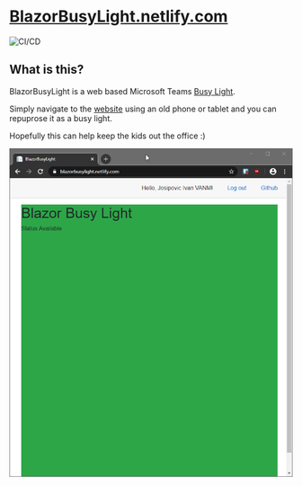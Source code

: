 # [BlazorBusyLight.netlify.com](https://blazorbusylight.netlify.com/)

![CI/CD](https://github.com/IvanJosipovic/BlazorBusyLight/workflows/CI/CD/badge.svg)

## What is this?
BlazorBusyLight is a web based Microsoft Teams [Busy Light](https://busylight.com/).

Simply navigate to the [website](https://blazorbusylight.netlify.com/) using an old phone or tablet and you can repuprose it as a busy light.

Hopefully this can help keep the kids out the office :)

![](BlazorBusyLight.png)